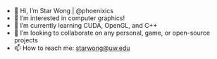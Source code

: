 - 👋 Hi, I’m Star Wong | @phoenixics
- 👀 I’m interested in computer graphics!
- 🌱 I’m currently learning CUDA, OpenGL, and C++
- 💞️ I’m looking to collaborate on any personal, game, or open-source projects
- 📫 How to reach me: starwong@uw.edu

<!---
phoenixics/phoenixics is a ✨ special ✨ repository because its `README.md` (this file) appears on your GitHub profile.
You can click the Preview link to take a look at your changes.
--->
